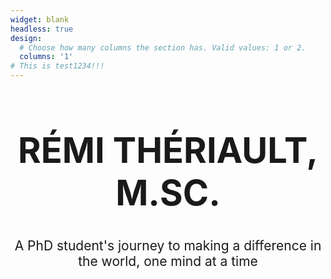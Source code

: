 ```yaml
---
widget: blank
headless: true
design:
  # Choose how many columns the section has. Valid values: 1 or 2.
  columns: '1'
# This is test1234!!!
---
```




<style>
#container h1  { font-size: 4em }
#container h1, #container p   { text-align: center }
</style>

<div id="container">
<h1 style="font-size: 4em"> RÉMI THÉRIAULT, M.SC. </h1>
<p style="font-size: 1.5em">
A PhD student's journey to making a difference in the world, one mind at a time</p>
</div>